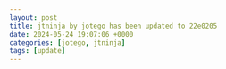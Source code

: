 ```yaml
---
layout: post
title: jtninja by jotego has been updated to 22e0205
date: 2024-05-24 19:07:06 +0000
categories: [jotego, jtninja]
tags: [update]
---
```


